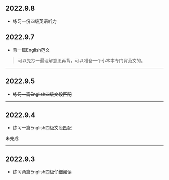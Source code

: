 ## 2022.9.8
- 练习一份四级英语听力

## 2022.9.7
- 背一篇English范文
>可以先抄一遍理解意思再背，可以准备一个小本本专门背范文的。
---
## 2022.9.5
- ~~练习一篇English四级文段匹配~~

---
## 2022.9.4
- 练习一篇English四级文段匹配

未完成

---
## 2022.9.3
- ~~练习两篇English四级仔细阅读~~